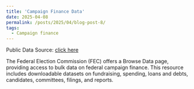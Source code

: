```yaml
---
title: 'Campaign Finance Data'
date: 2025-04-08
permalink: /posts/2025/04/blog-post-8/
tags:
  - Campaign finance
---
```


Public Data Source: [click here](https://www.fec.gov/data/browse-data/?tab=bulk-data)

​The Federal Election Commission (FEC) offers a Browse Data page, providing access to bulk data on federal campaign finance. This resource includes downloadable datasets on fundraising, spending, loans and debts, candidates, committees, filings, and reports. 

